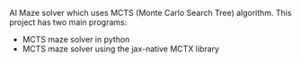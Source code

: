 AI Maze solver which uses MCTS (Monte Carlo Search Tree) algorithm. 
This project has two main programs:
- MCTS maze solver in python
- MCTS maze solver using the jax-native MCTX library 
